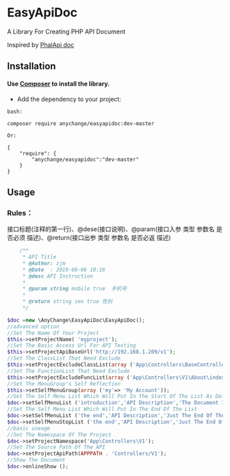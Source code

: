 # EasyApiDoc

A Library For Creating PHP API Document

Inspired by [PhalApi doc]( http://demo.phalapi.net/docs.php)

## Installation

#### Use [Composer](https://getcomposer.org/) to install the library.

- Add the dependency to your project:

```
bash:

composer require anychange/easyapidoc:dev-master

Or:

{
    "require": {
        "anychange/easyapidoc":"dev-master"
    }
}

```
  
## Usage

### Rules：
接口标题(注释的第一行)、@dese(接口说明)、@param(接口入参 类型 参数名 是否必须 描述)、@return(接口出参 类型 参数名 是否必返 描述)
```php
    /**
     * API Title
     * @Author: zjm
     * @Date  : 2019-08-06 10:16
     * @desc API Instruction
     *
     * @param string mobile true  手机号
     *
     * @return string sex true 性别
     */
```
```php
$doc =new \AnyChange\EasyApiDoc\EasyApiDoc();
//advanced option
//Set The Name Of Your Project
$this->setProjectName( 'myproject');
//Set The Basic Access Url For API Testing 
$this->setProjectApiBaseUrl('http://192.168.1.209/v1');
//Set The ClassList That Need Exclude
$this->setProjectExcludeClassList(array ('App\Controllers\BaseController'));
//Set The FunctionList That Need Exclude
$this->setProjectExcludeFuncList(array ('App\Controllers\V1\About\index'));
//Set The MenuGroup's Self Reflection
$this->setSelfMenuGroup(array ('my'=> 'My Account'));
//Set The Self Menu List Which Will Put In The Start Of The List As Default
$doc->setSelfMenuList ('introduction','API Description','The Document Is For The Developer');
//Set The Self Menu List Which Will Put In The End Of The List
$doc->setSelfMenuList ('the end','API Description','Just The End Of The Document','code instruction',array(array('Error Code','Error Message'),array('404','Not Fount')),'stop');
$doc->setSelfMenuStopList ('the end','API Description','Just The End Of The Document','',array(),'stop');
//basic useage
//Set The Namespace Of The Project
$doc->setProjectNamespace('App\Controllers\V1');
//Set The Source Path Of The API
$doc->setProjectApiPath(APPPATH . 'Controllers/V1');
//Show The Document
$doc->onlineShow ();
```






